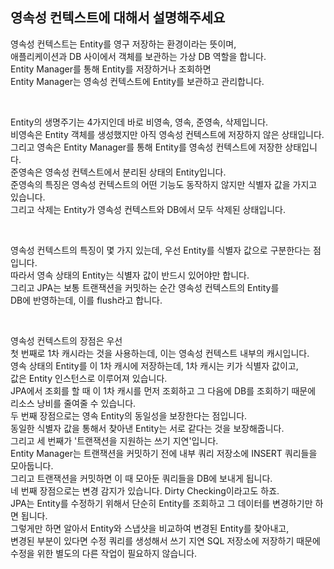 ## 영속성 컨텍스트에 대해서 설명해주세요

영속성 컨텍스트는 Entity를 영구 저장하는 환경이라는 뜻이며,  
애플리케이션과 DB 사이에서 객체를 보관하는 가상 DB 역할을 합니다.  
Entity Manager를 통해 Entity를 저장하거나 조회하면  
Entity Manager는 영속성 컨텍스트에 Entity를 보관하고 관리합니다.

<br>

Entity의 생명주기는 4가지인데 바로 비영속, 영속, 준영속, 삭제입니다.  
비영속은 Entity 객체를 생성했지만 아직 영속성 컨텍스트에 저장하지 않은 상태입니다.  
그리고 영속은 Entity Manager를 통해 Entity를 영속성 컨텍스트에 저장한 상태입니다.  
준영속은 영속성 컨텍스트에서 분리된 상태의 Entity입니다.  
준영속의 특징은 영속성 컨텍스트의 어떤 기능도 동작하지 않지만 식별자 값을 가지고 있습니다.  
그리고 삭제는 Entity가 영속성 컨텍스트와 DB에서 모두 삭제된 상태입니다.

<br>

영속성 컨텍스트의 특징이 몇 가지 있는데,
우선 Entity를 식별자 값으로 구분한다는 점입니다.  
따라서 영속 상태의 Entity는 식별자 값이 반드시 있어야만 합니다.  
그리고 JPA는 보통 트랜잭션을 커밋하는 순간 영속성 컨텍스트의 Entity를  
DB에 반영하는데, 이를 flush라고 합니다.

<br>

영속성 컨텍스트의 장점은 우선  
첫 번째로 1차 캐시라는 것을 사용하는데, 이는 영속성 컨텍스트 내부의 캐시입니다.  
영속 상태의 Entity를 이 1차 캐시에 저장하는데, 1차 캐시는 키가 식별자 값이고,  
값은 Entity 인스턴스로 이루어져 있습니다.  
JPA에서 조회를 할 때 이 1차 캐시를 먼저 조회하고 그 다음에 DB를 조회하기 때문에  
리소스 낭비를 줄여줄 수 있습니다.  
두 번째 장점으로는 영속 Entity의 동일성을 보장한다는 점입니다.  
동일한 식별자 값을 통해서 찾아낸 Entity는 서로 같다는 것을 보장해줍니다.  
그리고 세 번째가 '트랜잭션을 지원하는 쓰기 지연'입니다.  
Entity Manager는 트랜잭션을 커밋하기 전에 내부 쿼리 저장소에 INSERT 쿼리들을 모아둡니다.  
그리고 트랜잭션을 커밋하면 이 때 모아둔 쿼리들을 DB에 보내게 됩니다.  
네 번째 장점으로는 변경 감지가 있습니다. Dirty Checking이라고도 하죠.  
JPA는 Entity를 수정하기 위해서 단순히 Entity를 조회하고 그 데이터를 변경하기만 하면 됩니다.  
그렇게만 하면 알아서 Entity와 스냅샷을 비교하여 변경된 Entity를 찾아내고,  
변경된 부분이 있다면 수정 쿼리를 생성해서 쓰기 지연 SQL 저장소에 저장하기 때문에  
수정을 위한 별도의 다른 작업이 필요하지 않습니다.
